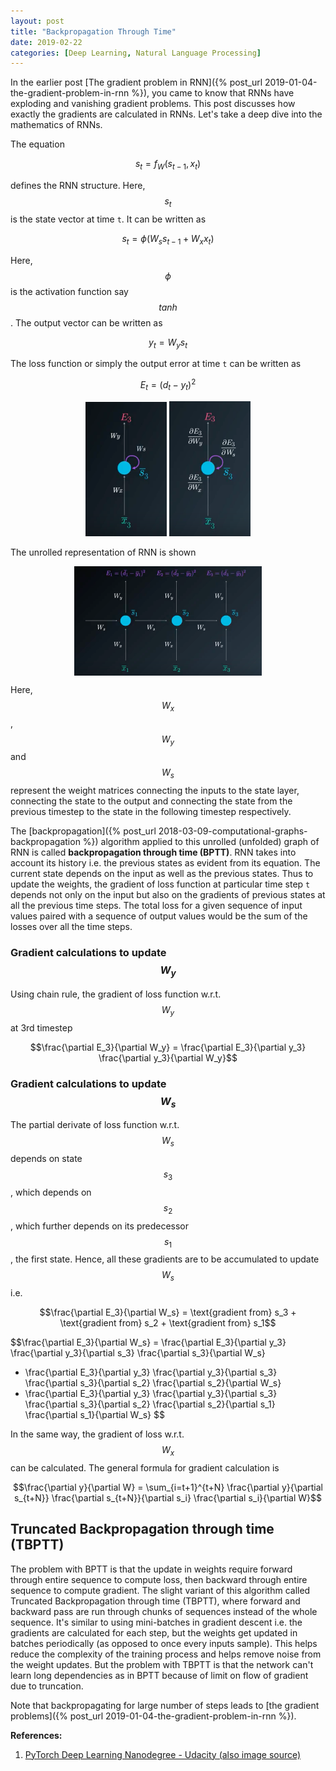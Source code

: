 ```yaml
---
layout: post
title: "Backpropagation Through Time"
date: 2019-02-22
categories: [Deep Learning, Natural Language Processing]
---
```


In the earlier post [The gradient problem in RNN]({% post_url 2019-01-04-the-gradient-problem-in-rnn %}), you came to know that RNNs have exploding and vanishing gradient problems. This post discusses how exactly the gradients are calculated in RNNs. Let's take a deep dive into the mathematics of RNNs.

The equation 

$$s_t = f_W(s_{t-1}, x_t)$$

defines the RNN structure. Here, $$s_t$$ is the state vector at time `t`. It can be written as

$$s_t = \phi (W_s s_{t-1} + W_x x_t)$$

Here, $$\phi$$ is the activation function say $$tanh$$. The output vector can be written as

$$y_t = W_y s_t$$

The loss function or simply the output error at time `t` can be written as

$$E_t = (d_t - y_t)^2$$

<div style="text-align:center">
<img src="/img/rnn2.png" style="margin: auto; width: auto; max-width: 100%;">
<img src="/img/rnn1.png" style="margin: auto; width: auto; max-width: 100%;">
</div>  

The unrolled representation of RNN is shown

<img src="/img/bptt.png" style="display: block; margin: auto; width: auto; max-width: 100%;">

Here, $$W_x$$​, $$W_y$$ and $$W_s$$ represent the weight matrices connecting the inputs to the state layer, connecting the state to the output and connecting the state from the previous timestep to the state in the following timestep respectively.

The [backpropagation]({% post_url 2018-03-09-computational-graphs-backpropagation %}) algorithm applied to this unrolled (unfolded) graph of RNN is called **backpropagation through time (BPTT)**. RNN takes into account its history i.e. the previous states as evident from its equation. The current state depends on the input as well as the previous states. Thus to update the weights, the gradient of loss function at particular time step `t` depends not only on the input but also on the gradients of previous states at all the previous time steps. The total loss for a given sequence of input values paired with a sequence of output values would be the sum of the losses over all the time steps.

### Gradient calculations to update $$W_y$$

Using chain rule, the gradient of loss function w.r.t. $$W_y$$ at 3rd timestep

$$\frac{\partial E_3}{\partial W_y} = \frac{\partial E_3}{\partial y_3} \frac{\partial y_3}{\partial W_y}$$

### Gradient calculations to update $$W_s$$

The partial derivate of loss function w.r.t. $$W_s$$ depends on state $$s_3$$, which depends on $$s_2$$, which further depends on its predecessor $$s_1$$, the first state. Hence, all these gradients are to be accumulated to update $$W_s$$ i.e.

$$\frac{\partial E_3}{\partial W_s} = \text{gradient from} s_3 + \text{gradient from} s_2 + \text{gradient from} s_1$$

$$\frac{\partial E_3}{\partial W_s} = \frac{\partial E_3}{\partial y_3} \frac{\partial y_3}{\partial s_3} \frac{\partial s_3}{\partial W_s}
 + \frac{\partial E_3}{\partial y_3} \frac{\partial y_3}{\partial s_3} \frac{\partial s_3}{\partial s_2} \frac{\partial s_2}{\partial W_s}
 +  \frac{\partial E_3}{\partial y_3} \frac{\partial y_3}{\partial s_3} \frac{\partial s_3}{\partial s_2} \frac{\partial s_2}{\partial s_1} \frac{\partial s_1}{\partial W_s}
$$

In the same way, the gradient of loss w.r.t. $$W_x$$ can be calculated. The general formula for gradient calculation is

$$\frac{\partial y}{\partial W} = \sum_{i=t+1}^{t+N} \frac{\partial y}{\partial s_{t+N}} \frac{\partial s_{t+N}}{\partial s_i} \frac{\partial s_i}{\partial W}$$

## Truncated Backpropagation through time (TBPTT)

The problem with BPTT is that the update in weights require forward through entire sequence to compute loss, then backward through entire sequence to compute gradient. The slight variant of this algorithm called Truncated Backpropagation through time (TBPTT), where forward and backward pass are run through chunks of sequences instead of the whole sequence. It's similar to using mini-batches in gradient descent i.e. the gradients are calculated for each step, but the weights get updated in batches periodically (as opposed to once every inputs sample). This helps reduce the complexity of the training process and helps remove noise from the weight updates. But the problem with TBPTT is that the network can't learn long dependencies as in BPTT because of limit on flow of gradient due to truncation.
 
Note that backpropagating for large number of steps leads to [the gradient problems]({% post_url 2019-01-04-the-gradient-problem-in-rnn %}).

<!-- ## Teacher Forcing -->



**References:**  
1. [PyTorch Deep Learning Nanodegree - Udacity (also image source)](https://in.udacity.com/course/deep-learning-nanodegree--nd101) 